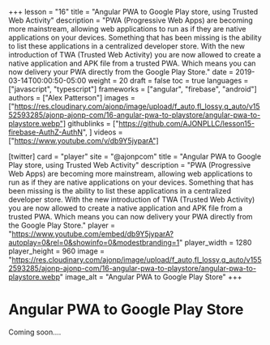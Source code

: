 +++
lesson = "16"
title = "Angular PWA to Google Play store, using Trusted Web Activity"
description = "PWA (Progressive Web Apps) are becoming more mainstream, allowing web applications to run as if they are native applications on your devices. Something that has been missing is the ability to list these applications in a centralized developer store. With the new introduction of TWA (Trusted Web Activity) you are now allowed to create a native application and APK file from a trusted PWA. Which means you can now delivery your PWA directly from the Google Play Store."
date = 2019-03-14T00:00:50-05:00
weight = 20
draft = false
toc = true
languages = ["javascript", "typescript"]
frameworks = ["angular", "firebase", "android"]
authors = ["Alex Patterson"]
images = ["https://res.cloudinary.com/ajonp/image/upload/f_auto,fl_lossy,q_auto/v1552593285/ajonp-ajonp-com/16-angular-pwa-to-playstore/angular-pwa-to-playstore.webp"]
githublinks = ["https://github.com/AJONPLLC/lesson15-firebase-AuthZ-AuthN", ]
videos = ["https://www.youtube.com/v/db9Y5jyparA"]

[twitter]
  card = "player"
  site = "@ajonpcom"
  title = "Angular PWA to Google Play store, using Trusted Web Activity"
  description = "PWA (Progressive Web Apps) are becoming more mainstream, allowing web applications to run as if they are native applications on your devices. Something that has been missing is the ability to list these applications in a centralized developer store. With the new introduction of TWA (Trusted Web Activity) you are now allowed to create a native application and APK file from a trusted PWA. Which means you can now delivery your PWA directly from the Google Play Store."
  player = "https://www.youtube.com/embed/db9Y5jyparA?autoplay=0&rel=0&showinfo=0&modestbranding=1"
  player_width = 1280
  player_height = 960
  image = "https://res.cloudinary.com/ajonp/image/upload/f_auto,fl_lossy,q_auto/v1552593285/ajonp-ajonp-com/16-angular-pwa-to-playstore/angular-pwa-to-playstore.webp"
  image_alt = "Angular PWA to Google Play Store"
+++

# Angular PWA to Google Play Store

Coming soon....
